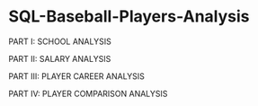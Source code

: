 # SQL-Baseball-Players-Analysis

PART I: SCHOOL ANALYSIS

PART II: SALARY ANALYSIS

PART III: PLAYER CAREER ANALYSIS

PART IV: PLAYER COMPARISON ANALYSIS
